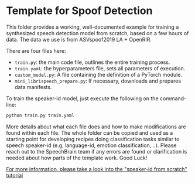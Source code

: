 # Template for Spoof Detection
  
This folder provides a working, well-documented example for training
a synthesized speech detection model from scratch, based on a few hours of
data. The data we use is from ASVspoof2019 LA + OpenRIR.

There are four files here:

* `train.py`: the main code file, outlines the entire training process.
* `train.yaml`: the hyperparameters file, sets all parameters of execution.
* `custom_model.py`: A file containing the definition of a PyTorch module.
* `mini_librispeech_prepare.py`: If necessary, downloads and prepares data manifests.

To train the speaker-id model, just execute the following on the command-line:

```bash
python train.py train.yaml
```

More details about what each file does and how to make modifications
are found within each file. The whole folder can be copied and used
as a starting point for developing recipes doing classification tasks
similar to speech speaker-id (e.g, language-id, emotion classification, ..).
Please reach out to the SpeechBrain
team if any errors are found or clarification is needed about how
parts of the template work. Good Luck!

[For more information, please take a look into the "speaker-id from scratch" tutorial](https://colab.research.google.com/drive/1UwisnAjr8nQF3UnrkIJ4abBMAWzVwBMh?usp=sharing)
